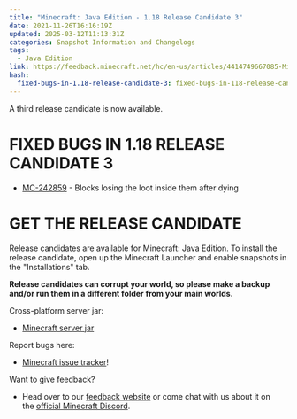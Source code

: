```yaml
---
title: "Minecraft: Java Edition - 1.18 Release Candidate 3"
date: 2021-11-26T16:16:19Z
updated: 2025-03-12T11:13:31Z
categories: Snapshot Information and Changelogs
tags:
  - Java Edition
link: https://feedback.minecraft.net/hc/en-us/articles/4414749667085-Minecraft-Java-Edition-1-18-Release-Candidate-3
hash:
  fixed-bugs-in-1.18-release-candidate-3: fixed-bugs-in-118-release-candidate-3
---
```


A third release candidate is now available.

# FIXED BUGS IN 1.18 RELEASE CANDIDATE 3

- [MC-242859](https://bugs.mojang.com/browse/MC-242859) - Blocks losing the loot inside them after dying

# GET THE RELEASE CANDIDATE

Release candidates are available for Minecraft: Java Edition. To install the release candidate, open up the Minecraft Launcher and enable snapshots in the "Installations" tab.

**Release candidates can corrupt your world, so please make a backup and/or run them in a different folder from your main worlds.**

Cross-platform server jar:

- [Minecraft server jar](https://launcher.mojang.com/v1/objects/9a03d2c4ec2c737ce9d17a43d3774cdc0ea21030/server.jar)

Report bugs here:

- [Minecraft issue tracker](https://aka.ms/snapshotbugs?ref=blog)!

Want to give feedback?

- Head over to our [feedback website](https://aka.ms/snapshotfeedback) or come chat with us about it on the [official Minecraft Discord](https://discordapp.com/invite/minecraft).
